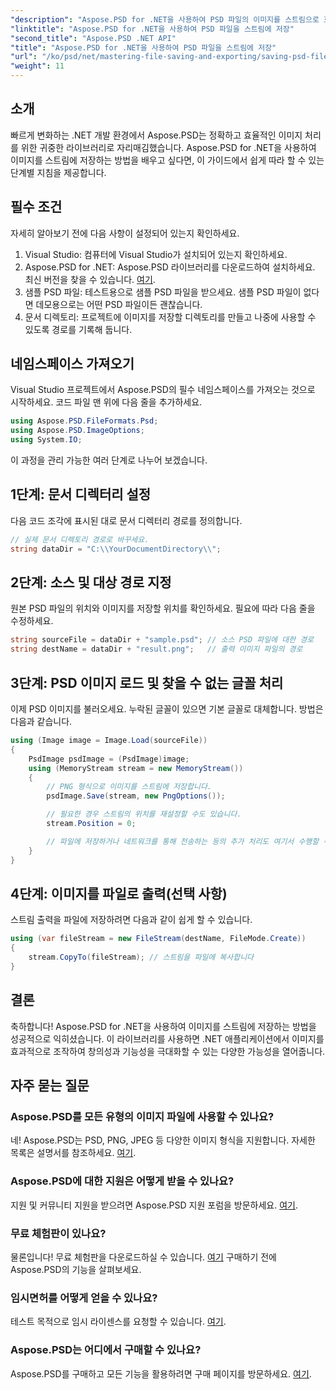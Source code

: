 ```yaml
---
"description": "Aspose.PSD for .NET을 사용하여 PSD 파일의 이미지를 스트림으로 효율적으로 저장하는 방법을 알아보세요. 이 포괄적인 단계별 가이드는 필수 구성 요소, 코드 및 기술을 다룹니다."
"linktitle": "Aspose.PSD for .NET을 사용하여 PSD 파일을 스트림에 저장"
"second_title": "Aspose.PSD .NET API"
"title": "Aspose.PSD for .NET을 사용하여 PSD 파일을 스트림에 저장"
"url": "/ko/psd/net/mastering-file-saving-and-exporting/saving-psd-files-to-streams/"
"weight": 11
---
```


## 소개

빠르게 변화하는 .NET 개발 환경에서 Aspose.PSD는 정확하고 효율적인 이미지 처리를 위한 귀중한 라이브러리로 자리매김했습니다. Aspose.PSD for .NET을 사용하여 이미지를 스트림에 저장하는 방법을 배우고 싶다면, 이 가이드에서 쉽게 따라 할 수 있는 단계별 지침을 제공합니다.

## 필수 조건

자세히 알아보기 전에 다음 사항이 설정되어 있는지 확인하세요.

1. Visual Studio: 컴퓨터에 Visual Studio가 설치되어 있는지 확인하세요.
2. Aspose.PSD for .NET: Aspose.PSD 라이브러리를 다운로드하여 설치하세요. 최신 버전을 찾을 수 있습니다. [여기](https://releases.aspose.com/psd/net/).
3. 샘플 PSD 파일: 테스트용으로 샘플 PSD 파일을 받으세요. 샘플 PSD 파일이 없다면 데모용으로는 어떤 PSD 파일이든 괜찮습니다.
4. 문서 디렉토리: 프로젝트에 이미지를 저장할 디렉토리를 만들고 나중에 사용할 수 있도록 경로를 기록해 둡니다.

## 네임스페이스 가져오기

Visual Studio 프로젝트에서 Aspose.PSD의 필수 네임스페이스를 가져오는 것으로 시작하세요. 코드 파일 맨 위에 다음 줄을 추가하세요.

```csharp
using Aspose.PSD.FileFormats.Psd;
using Aspose.PSD.ImageOptions;
using System.IO;
```

이 과정을 관리 가능한 여러 단계로 나누어 보겠습니다.

## 1단계: 문서 디렉터리 설정

다음 코드 조각에 표시된 대로 문서 디렉터리 경로를 정의합니다.

```csharp
// 실제 문서 디렉토리 경로로 바꾸세요.
string dataDir = "C:\\YourDocumentDirectory\\";
```

## 2단계: 소스 및 대상 경로 지정

원본 PSD 파일의 위치와 이미지를 저장할 위치를 확인하세요. 필요에 따라 다음 줄을 수정하세요.

```csharp
string sourceFile = dataDir + "sample.psd"; // 소스 PSD 파일에 대한 경로
string destName = dataDir + "result.png";   // 출력 이미지 파일의 경로
```

## 3단계: PSD 이미지 로드 및 찾을 수 없는 글꼴 처리

이제 PSD 이미지를 불러오세요. 누락된 글꼴이 있으면 기본 글꼴로 대체합니다. 방법은 다음과 같습니다.

```csharp
using (Image image = Image.Load(sourceFile))
{
    PsdImage psdImage = (PsdImage)image;
    using (MemoryStream stream = new MemoryStream())
    {
        // PNG 형식으로 이미지를 스트림에 저장합니다.
        psdImage.Save(stream, new PngOptions());

        // 필요한 경우 스트림의 위치를 재설정할 수도 있습니다.
        stream.Position = 0;

        // 파일에 저장하거나 네트워크를 통해 전송하는 등의 추가 처리도 여기서 수행할 수 있습니다.
    }
}
```

## 4단계: 이미지를 파일로 출력(선택 사항)

스트림 출력을 파일에 저장하려면 다음과 같이 쉽게 할 수 있습니다.

```csharp
using (var fileStream = new FileStream(destName, FileMode.Create))
{
    stream.CopyTo(fileStream); // 스트림을 파일에 복사합니다
}
```

## 결론

축하합니다! Aspose.PSD for .NET을 사용하여 이미지를 스트림에 저장하는 방법을 성공적으로 익히셨습니다. 이 라이브러리를 사용하면 .NET 애플리케이션에서 이미지를 효과적으로 조작하여 창의성과 기능성을 극대화할 수 있는 다양한 가능성을 열어줍니다.

## 자주 묻는 질문

### Aspose.PSD를 모든 유형의 이미지 파일에 사용할 수 있나요?
네! Aspose.PSD는 PSD, PNG, JPEG 등 다양한 이미지 형식을 지원합니다. 자세한 목록은 설명서를 참조하세요. [여기](https://reference.aspose.com/psd/net/).

### Aspose.PSD에 대한 지원은 어떻게 받을 수 있나요?
지원 및 커뮤니티 지원을 받으려면 Aspose.PSD 지원 포럼을 방문하세요. [여기](https://forum.aspose.com/c/psd/34).

### 무료 체험판이 있나요?
물론입니다! 무료 체험판을 다운로드하실 수 있습니다. [여기](https://releases.aspose.com/) 구매하기 전에 Aspose.PSD의 기능을 살펴보세요.

### 임시면허를 어떻게 얻을 수 있나요?
테스트 목적으로 임시 라이센스를 요청할 수 있습니다. [여기](https://purchase.conholdate.com/temporary-license/).

### Aspose.PSD는 어디에서 구매할 수 있나요?
Aspose.PSD를 구매하고 모든 기능을 활용하려면 구매 페이지를 방문하세요. [여기](https://purchase.conholdate.com/buy).